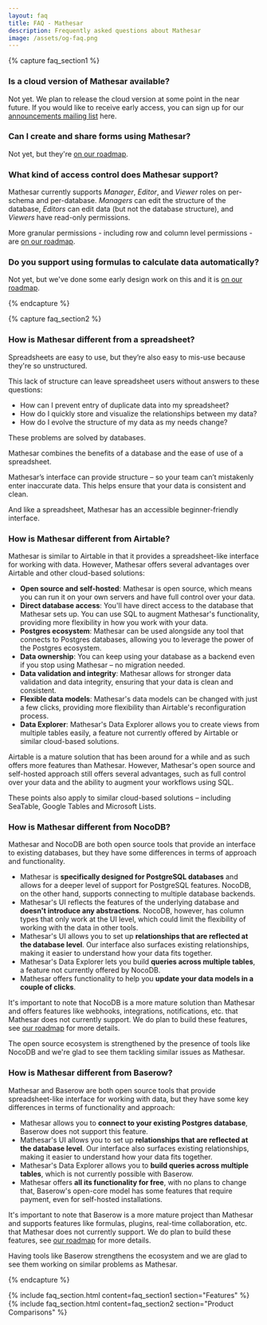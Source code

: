 ```yaml
---
layout: faq
title: FAQ - Mathesar
description: Frequently asked questions about Mathesar
image: /assets/og-faq.png
---
```


{% capture faq_section1 %}

### Is a cloud version of Mathesar available?

Not yet. We plan to release the cloud version at some point in the near future. If you would like to receive early access, you can sign up for our [announcements mailing list](mailing-list.html) here.

### Can I create and share forms using Mathesar?

Not yet, but they're [on our roadmap](roadmap.html).

### What kind of access control does Mathesar support?

Mathesar currently supports *Manager*, *Editor*, and *Viewer* roles on per-schema and per-database. *Managers* can edit the structure of the database, *Editors* can edit data (but not the database structure), and *Viewers* have read-only permissions.

More granular permissions - including row and column level permissions - are [on our roadmap](roadmap.html).

### Do you support using formulas to calculate data automatically?

Not yet, but we've done some early design work on this and it is [on our roadmap](roadmap.html).

{% endcapture %}

{% capture faq_section2 %}

### How is Mathesar different from a spreadsheet?

Spreadsheets are easy to use, but they’re also easy to mis-use because they're so unstructured.

This lack of structure can leave spreadsheet users without answers to these questions:

- How can I prevent entry of duplicate data into my spreadsheet?
- How do I quickly store and visualize the relationships between my data?
- How do I evolve the structure of my data as my needs change?

These problems are solved by databases.

Mathesar combines the benefits of a database and the ease of use of a spreadsheet.

Mathesar’s interface can provide structure – so your team can’t mistakenly enter inaccurate data. This helps ensure that your data is consistent and clean.

And like a spreadsheet, Mathesar has an accessible beginner-friendly interface.

### How is Mathesar different from Airtable?

Mathesar is similar to Airtable in that it provides a spreadsheet-like interface for working with data. However, Mathesar offers several advantages over Airtable and other cloud-based solutions:

- **Open source and self-hosted**: Mathesar is open source, which means you can run it on your own servers and have full control over your data.
- **Direct database access**: You'll have direct access to the database that Mathesar sets up. You can use SQL to augment Mathesar's functionality, providing more flexibility in how you work with your data.
- **Postgres ecosystem**: Mathesar can be used alongside any tool that connects to Postgres databases, allowing you to leverage the power of the Postgres ecosystem.
- **Data ownership**: You can keep using your database as a backend even if you stop using Mathesar – no migration needed.
- **Data validation and integrity**: Mathesar allows for stronger data validation and data integrity, ensuring that your data is clean and consistent.
- **Flexible data models**: Mathesar's data models can be changed with just a few clicks, providing more flexibility than Airtable's reconfiguration process.
- **Data Explorer**: Mathesar's Data Explorer allows you to create views from multiple tables easily, a feature not currently offered by Airtable or similar cloud-based solutions.

Airtable is a mature solution that has been around for a while and as such offers more features than Mathesar. However, Mathesar's open source and self-hosted approach still offers several advantages, such as full control over your data and the ability to augment your workflows using SQL.

These points also apply to similar cloud-based solutions – including SeaTable, Google Tables and Microsoft Lists.

### How is Mathesar different from NocoDB?

Mathesar and NocoDB are both open source tools that provide an interface to existing databases, but they have some differences in terms of approach and functionality.

- Mathesar is **specifically designed for PostgreSQL databases** and allows for a deeper level of support for PostgreSQL features. NocoDB, on the other hand, supports connecting to multiple database backends.
- Mathesar's UI reflects the features of the underlying database and **doesn't introduce any abstractions**. NocoDB, however, has column types that only work at the UI level, which could limit the flexibility of working with the data in other tools.
- Mathesar's UI allows you to set up **relationships that are reflected at the database level**. Our interface also surfaces existing relationships, making it easier to understand how your data fits together.
- Mathesar's Data Explorer lets you build **queries across multiple tables**, a feature not currently offered by NocoDB.
- Mathesar offers functionality to help you **update your data models in a couple of clicks**.

It's important to note that NocoDB is a more mature solution than Mathesar and offers features like webhooks, integrations, notifications, etc. that Mathesar does not currently support. We do plan to build these features, see [our roadmap](roadmap.html) for more details.

The open source ecosystem is strengthened by the presence of tools like NocoDB and we're glad to see them tackling similar issues as Mathesar.

### How is Mathesar different from Baserow?

Mathesar and Baserow are both open source tools that provide spreadsheet-like interface for working with data, but they have some key differences in terms of functionality and approach:

- Mathesar allows you to **connect to your existing Postgres database**, Baserow does not support this feature.
- Mathesar's UI allows you to set up **relationships that are reflected at the database level**. Our interface also surfaces existing relationships, making it easier to understand how your data fits together.
- Mathesar's Data Explorer allows you to **build queries across multiple tables**, which is not currently possible with Baserow.
- Mathesar offers **all its functionality for free**, with no plans to change that, Baserow's open-core model has some features that require payment, even for self-hosted installations.

It's important to note that Baserow is a more mature project than Mathesar and supports features like formulas, plugins, real-time collaboration, etc. that Mathesar does not currently support. We do plan to build these features, see [our roadmap](roadmap.html) for more details.

Having tools like Baserow strengthens the ecosystem and we are glad to see them working on similar problems as Mathesar.

{% endcapture %}

{% include faq_section.html content=faq_section1 section="Features" %}
{% include faq_section.html content=faq_section2 section="Product Comparisons" %}
